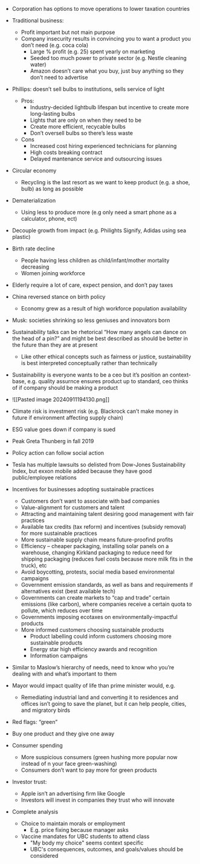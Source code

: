- Corporation has options to move operations to lower taxation countries
- Traditional business:
    - Profit important but not main purpose
    - Company insecurity results in convincing you to want a product you don’t need (e.g. coca cola)
        - Large % profit (e.g. 25) spent yearly on marketing
        - Seeded too much power to private sector (e.g. Nestle cleaning water)
        - Amazon doesn’t care what you buy, just buy anything so they don’t need to advertise
- Phillips: doesn’t sell bulbs to institutions, sells service of light
    - Pros:
        - Industry-decided lightbulb lifespan but incentive to create more long-lasting bulbs
        - Lights that are only on when they need to be
        - Create more efficient, recycable bulbs
        - Don’t oversell bulbs so there’s less waste
    - Cons
        - Increased cost hiring experienced technicians for planning
        - High costs breaking contract
        - Delayed mantenance service and outsourcing issues
            
- Circular economy
    - Recycling is the last resort as we want to keep product (e.g. a shoe, bulb) as long as possible
- Dematerialization
    - Using less to produce more (e.g only need a smart phone as a calculator, phone, ect)
- Decouple growth from impact (e.g. Philights Signify, Adidas using sea plastic)

- Birth rate decline
    - People having less children as child/infant/mother mortality decreasing
    - Women joining workforce
- Elderly require a lot of care, expect pension, and don’t pay taxes
- China reversed stance on birth policy
    - Economy grew as a result of high workforce population availability
- Musk: societies shrinking so less geniuses and innovators born

- Sustainability talks can be rhetorical “How many angels can dance on the head of a pin?” and might be best described as should be better in the future than they are at present
	- Like other ethical concepts such as fairness or justice, sustainability is best interpreted conceptually rather than technically
- Sustainability is everyone wants to be a ceo but it’s position an context-base, e.g. quality assurnce ensures product up to standard, ceo thinks of if company should be making a product
- ![[Pasted image 20240911194130.png]]
- Climate risk is investment risk (e.g. Blackrock can’t make money in future if environment affecting supply chain)
- ESG value goes down if company is sued
- Peak Greta Thunberg in fall 2019
- Policy action can follow social action

- Tesla has multiple lawsuits so delisted from Dow-Jones Sustainability Index, but exxon mobile added because they have good public/employee relations
    
- Incentives for businesses adopting sustainable practices
    - Customers don’t want to associate with bad companies
    - Value-alignment for customers and talent
    - Attracting and maintaining talent desiring good management with fair practices
    - Available tax credits (tax reform) and incentives (subsidy removal) for more sustainable practices
    - More sustainable supply chain means future-proofind profits
    - Efficiency – cheaper packaging, installing solar panels on a warehouse, changing Kirkland packaging to reduce need for shipping packaging (reduces fuel costs because more milk fits in the truck), etc
    - Avoid boycotting, protests, social media based environmental campaigns
    - Government emission standards, as well as bans and requirements if alternatives exist (best available tech)
    - Governments can create markets to “cap and trade” certain emissions (like carbon), where companies receive a certain quota to pollute, which reduces over time
    - Governments imposing ecotaxes on environmentally-impactful products
    - More informed customers choosing sustainable products
        - Product labelling could inform customers choosing more sustainable products
        - Energy star high efficiency awards and recognition
        - Information campaigns
        
- Similar to Maslow’s hierarchy of needs, need to know who you’re dealing with and what’s important to them
    
- Mayor would impact quality of life than prime minister would, e.g.
    - Remediating industrial land and converting it to residences and offices isn’t going to save the planet, but it can help people, cities, and migratory birds
        
- Red flags: “green”
- Buy one product and they give one away
    
- Consumer spending
    - More suspicious consumers (green hushing more popular now instead of n your face green-washing)
    - Consumers don’t want to pay more for green products
        
- Investor trust:
    - Apple isn’t an advertising firm like Google
    - Investors will invest in companies they trust who will innovate

- Complete analysis  
	- Choice to maintain morals or employment 
		- E.g. price fixing because manager asks 
	- Vaccine mandates for UBC students to attend class
		- "My body my choice" seems context specific
		- UBC's consequences, outcomes, and goals/values should be considered